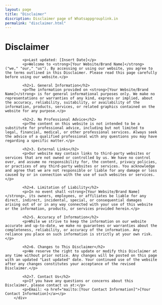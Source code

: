 ```yaml
---
layout: page
title: "Disclaimer"
discription: Disclaimer page of Whatsappgrouplink.in
permalink: "disclaimer.html"
---
```


  <h1>Disclaimer</h1>
        <div class="w3-row">
            
            <p>Last updated: [Insert Date]</p>
            <p>Welcome to <strong>[Your Website/Brand Name]</strong> ("we," "our," "us"). By accessing or using our website, you agree to the terms outlined in this Disclaimer. Please read this page carefully before using our website.</p>
    
            <h2>1. General Information</h2>
            <p>The information provided on <strong>[Your Website/Brand Name]</strong> is for general informational purposes only. We make no representations or warranties of any kind, express or implied, about the accuracy, reliability, suitability, or availability of the information, products, services, or related graphics contained on the website for any purpose.</p>
    
            <h2>2. No Professional Advice</h2>
            <p>The content on this website is not intended to be a substitute for professional advice, including but not limited to legal, financial, medical, or other professional services. Always seek the advice of a qualified professional with any questions you may have regarding a specific matter.</p>
    
            <h2>3. External Links</h2>
            <p>Our website may contain links to third-party websites or services that are not owned or controlled by us. We have no control over, and assume no responsibility for, the content, privacy policies, or practices of any third-party websites or services. You acknowledge and agree that we are not responsible or liable for any damage or loss caused by or in connection with the use of such websites or services.</p>
    
            <h2>4. Limitation of Liability</h2>
            <p>In no event shall <strong>[Your Website/Brand Name]</strong>, its owners, employees, or affiliates be liable for any direct, indirect, incidental, special, or consequential damages arising out of or in any way connected with your use of this website or the information, products, or services provided herein.</p>
    
            <h2>5. Accuracy of Information</h2>
            <p>While we strive to keep the information on our website accurate and up-to-date, we make no guarantees or warranties about the completeness, reliability, or accuracy of the information. Any reliance you place on such information is strictly at your own risk.</p>
    
            <h2>6. Changes to This Disclaimer</h2>
            <p>We reserve the right to update or modify this Disclaimer at any time without prior notice. Any changes will be posted on this page with an updated "Last updated" date. Your continued use of the website after any changes constitutes your acceptance of the revised Disclaimer.</p>
    
            <h2>7. Contact Us</h2>
            <p>If you have any questions or concerns about this Disclaimer, please contact us at:</p>
            <p>Email: <a href="mailto:[Your Contact Information]">[Your Contact Information]</a></p>
        </div>
    